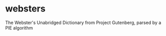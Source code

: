 websters
========

The Webster's Unabridged Dictionary from Project Gutenberg, parsed by a PIE algorithm